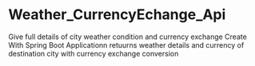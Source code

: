 # Weather_CurrencyEchange_Api
Give full details of city weather condition and currency exchange
Create With Spring Boot
Applicationn retuurns weather details and currency of destination city with currency exchange conversion
